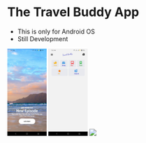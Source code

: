 # The Travel Buddy App

- This is only for Android OS
- Still Development

<div>
    <img src='assets\ScreenShorts\HomePage.jpeg' style='height: 200px'>
    <img src='assets\ScreenShorts\DashBoard.jpeg' style='height: 200px'>
    <img src='assets\ScreenShorts\NavOpe.jpeg' style='height: 200px'>
</div>